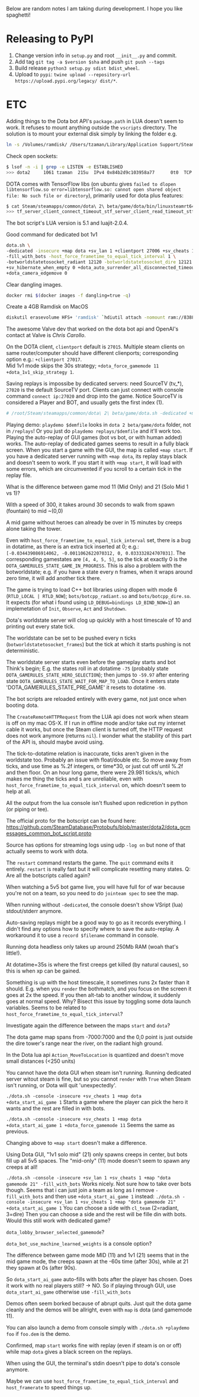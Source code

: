 Below are random notes I am taking during development. I hope you like spaghetti!

# Releasing to PyPI

1. Change version info in `setup.py` and root `__init__.py` and commit.
2. Add tag `git tag -a $version $sha` and push `git push --tags`
3. Build release `python3 setup.py sdist bdist_wheel`.
4. Upload to `pypi`: `twine upload --repository-url https://upload.pypi.org/legacy/ dist/*`.

# ETC

Adding things to the Dota bot API's `package.path` in LUA doesn't seem to work. It refuses to
mount anything outside the `vscripts` directory. The solution is to mount your external disk simply
by linking the folder e.g.
```sh
ln -s /Volumes/ramdisk/ /Users/tzaman/Library/Application Support/Steam/SteamApps/common/dota 2 beta/game/dota/scripts/vscripts
```


Check open sockets:
```sh
$ lsof -n -i | grep -e LISTEN -e ESTABLISHED
>>> dota2     1061 tzaman  215u  IPv4 0x84b2d9c103958a77      0t0  TCP *:12120 (LISTEN)
```

DOTA comes with TensorFlow libs (on ubuntu gives `failed to dlopen libtensorflow.so error=libtensorflow.so: cannot open shared object file: No such file or directory`), primarily used for dota plus features:

```sh
$ cat Steam/steamapps/common/dota\ 2\ beta/game/dota/bin/linuxsteamrt64/libserver.so | grep -a tensorflow
>>> tf_server_client_connect_timeout_stf_server_client_read_timeout_stf_server_client_write_timeout_stf_server_stats_spew_interval_sdota_suggest_spew_pregame_itemsdota_suggest_spew_win_probabilitydota_suggest_spew_win_probability_chatdota_suggest_pregame_items_reductiondota_suggest_pregame_items_thresholddota_suggest_item_sequence_allow_thresholddota_suggest_item_sequence_threshold_startdota_suggest_item_sequence_threshold_fulldota_suggest_item_sequence_other_option_multiplierdota_suggest_item_sequence_dupe_multiplierdota_suggest_lane_trilane_penaltydota_suggest_win_probability_interval
```

The bot script's LUA version is 5.1 and luajit-2.0.4.

Good command for dedicated bot 1v1
```sh
dota.sh \
-dedicated -insecure +map dota +sv_lan 1 +clientport 27006 +sv_cheats 1 \
-fill_with_bots -host_force_frametime_to_equal_tick_interval 1 \
-botworldstatetosocket_radiant 12120 -botworldstatetosocket_dire 12121 -botworldstatetosocket_frames 5 -botworldstatesocket_threaded \
+sv_hibernate_when_empty 0 +dota_auto_surrender_all_disconnected_timeout 180 +host_timescale 1 \
+dota_camera_edgemove 0
```

Clear dangling images.
```sh
docker rmi $(docker images -f dangling=true -q)
```

Create a 4GB Ramdisk on MacOS
```sh
diskutil erasevolume HFS+ 'ramdisk' `hdiutil attach -nomount ram://8388608`
```

The awesome Valve dev that worked on the dota bot api and OpenAI's contact at Valve is _Chris Carollo_.

On the DOTA client, `clientport` default is `27015`. Multiple steam clients on same router/computer should
have different clienports; corresponding option e.g.: `+clientport 27017`.
\
Mid 1v1 mode skips the 30s strategy; `+dota_force_gamemode 11 +dota_1v1_skip_strategy 1`.

Saving replays is impossibe by dedicated servers: need SourceTV (tv_*), `27020` is the default SourceTV port.
Clients can just connect with console command `connect ip:27020` and drop into the game.
Notice SourceTV is considered a Player and BOT, and usually gets the first index (1).

```sh
# /root/Steam/steamapps/common/dota\ 2\ beta/game/dota.sh -dedicated +map dota +sv_lan 1 +sv_hibernate_when_empty 0 +dota_auto_surrender_all_disconnected_timeout 180 +tv_enable 1 +tv_autorecord 1 +tv_dota_auto_record_stressbots 1 +tv_delay 0 +dota_force_gamemode 11 +dota_force_upload_match_stats 1
```
Playing demo: `playdemo $demfile` looks in `dota 2 beta/game/dota` folder, not in `/replays`!
Or you just do `playdemo replays/$demfile` and it'll work too.
Playing the auto-replay of GUI games (bot vs bot, or with human added) works. The auto-replay
of dedicated games seems to result in a fully black screen.
When you start a game with the GUI, the map is called `+map start`. If you have a dedicated
server running with `+map dota`, its replay stays black and doesn't seem to work. If you start it
with `+map start`, it will load with some errors, which are circumvented if you scroll to a certain
tick in the replay file.

What is the difference between game mod 11 (Mid Only) and 21 (Solo Mid 1 vs 1)?

With a speed of 300, it takes around 30 seconds to walk from spawn (fountain) to mid ~(0,0)

A mid game without heroes can already be over in 15 minutes by creeps alone taking the tower.

Even with `host_force_frametime_to_equal_tick_interval` set, there is a bug in dotatime, as there
is an extra tick inserted at 0; e.g.: `[-0.034439086914062, -0.0011062622070312, 0, 0.033332824707031]`.
The corresponding gamestates are `[4, 4, 5, 5]`, so the tick at exactly 0 is the `DOTA_GAMERULES_STATE_GAME_IN_PROGRESS`.
This is also a problem with the botworldstate; e.g. if you have a state every n frames, when it wraps
around zero time, it will add another tick there.

The game is trying to load C++ bot libraries using
dlopen with mode 6 (`RTLD_LOCAL | RTLD_NOW`); `bots/botcpp_radiant.so` and `bots/botcpp_dire.so`.
It expects (for what i found using `LD_DEBUG=bindings LD_BIND_NOW=1`) an implemetation of `Init`,
`Observe`, `Act` and `Shutdown`.

Dota's worldstate server will clog up quickly with a host timescale of 10 and printing out every state
tick.

The worldstate can be set to be pushed every n ticks (`botworldstatetosocket_frames`) but the
tick at which it starts pushing is not deterministic.

The worldstate server starts even before the gameplay starts and bot Think's begin;
E.g. the states roll in at  dotatime `-75` (probably state `DOTA_GAMERULES_STATE_HERO_SELECTION`);
then jumps to `-59.97` after entering state `DOTA_GAMERULES_STATE_WAIT_FOR_MAP_TO_LOAD`.
Once it enters state 'DOTA_GAMERULES_STATE_PRE_GAME' it resets to dotatime `-90`.

The bot scripts are reloaded entirely with every game, not just once when booting dota.

The `CreateRemoteHTTPRequest` from the LUA api does not work when steam is off on my mac OS-X.
If I run in offline mode and/or take out my internet cable it works, but once the Steam client is
turned off, the HTTP request does not work anymore (returns `nil`). I wonder what the stability of
this part of the API is, should maybe avoid using.


The tick-to-dotatime relation is inaccurate, ticks aren't given in the worldstate too. Probably
an issue with float/double etc. So move away from ticks, and use time as %.2f integers, or time*30,
or just cut off until %.2f and then floor. On an hour long game, there were 29.981 ticks/s, which
makes me thing the ticks and s are unreliable, even with `host_force_frametime_to_equal_tick_interval` on,
which doesn't seem to help at all.

All the output from the lua console isn't flushed upon redicretion in python (or piping or tee).

The official proto for the botscript can be found here:
https://github.com/SteamDatabase/Protobufs/blob/master/dota2/dota_gcmessages_common_bot_script.proto

Source has options for streaming logs using udp `-log on` but none of that actually seems to work
with dota.

The `restart` command restarts the game. The `quit` command exits it entirely. `restart` is really
fast but it will complicate resetting many states. Q: Are all the botscripts called again?

When watching a 5v5 bot game live, you will have full for of war because you're not on a team,
so you need to do `jointeam spec` to see the map.

When running without `-dedicated`, the console doesn't show VSript (lua) stdout/stderr anymore.

Auto-saving replays might be a good way to go as it records everything. I didn't find any options
how to specify where to save the auto-replay. A workaround it to use a `record $filename` command
in console.

Running dota headless only takes up around 250Mb RAM (woah that's little!).

At dotatime=35s is where the first creeps get killed (by natural causes), so this is when xp can be
gained.

Something is up with the host timescale, it sometimes runs 2x faster than it should. E.g. when
you `render` the bothmatch, and you focus on the screen it goes at 2x the speed. If you then alt-tab
to another window, it suddenly goes at normal speed. Why? Bisect this issue by toggling some
dota launch variables. Seems to be related to `host_force_frametime_to_equal_tick_interval`?

Investigate again the difference between the maps `start` and `dota`?

The dota game map spans from -7000:7000 and the 0,0 point is just outside the dire tower's range
near the river, on the radiant high ground.

In the Dota lua api `Action_MoveToLocation` is quantized and doesn't move small distances (<250 units)

You cannot have the dota GUI when steam isn't running. Running dedicated server witout steam is 
fine, but so you cannot `render` with `True` when Steam isn't running, or Dota will quit
'unexpectedly'.


`./dota.sh -console -insecure +sv_cheats 1 +map dota +dota_start_ai_game 1`
Starts a game where the player can pick the hero it wants and the rest are filled in with bots.

`./dota.sh -console -insecure +sv_cheats 1 +map dota +dota_start_ai_game 1 +dota_force_gamemode 11`
Seems the same as previous.

Changing above to `+map start` doesn't make a difference.

Using Dota GUI, "1v1 solo mid" (21) only spawns creeps in center, but bots fill up all 5v5 spaces.
The "mid-only" (11) mode doesn't seem to spawn any creeps at all!

`./dota.sh -console -insecure +sv_lan 1 +sv_cheats 1 +map "dota gamemode 21" -fill_with_bots`
Works nicely. Not sure how to take over bots though. Seems that i can just join a team as long
as I remove `-fill_with_bots` and then use `+dota_start_ai_game 1` instead:
`./dota.sh -console -insecure +sv_lan 1 +sv_cheats 1 +map "dota gamemode 21" +dota_start_ai_game 1`
You can choose a side with `cl_team` (2=radiant, 3=dire)
Then you can choose a side and the rest will be fille din with bots. Would this still work with
dedicated game?

`dota_lobby_browser_selected_gamemode`?

`dota_bot_use_machine_learned_weights` is a console option?

The difference between game mode MID (11) and 1v1 (21) seems that in the mid game mode, the creeps
spawn at the -60s time (after 30s), while at 21 they spawn at 0s (after 90s).

So `dota_start_ai_game` auto-fills with bots after the player has chosen. Does it work with
no real players still? -> NO. So if playing through GUI, use `dota_start_ai_game` otherwise use
`-fill_with_bots`

Demos often seem borked because of abrupt quits. Just quit the dota game cleanly and the demos will be
allright, even with `map` is dota (and gamemode 11).

You can also launch a demo from console simply with `./dota.sh +playdemo foo` if `foo.dem` is the demo.

Confirmed, map `start` works fine with replay (even if steam is on or off) while map `dota` gives
a black screen on the replays.

When using the GUI, the terminal's stdin doesn't pipe to dota's console anymore.

Maybe we can use `host_force_frametime_to_equal_tick_interval` and `host_framerate` to speed things up.
